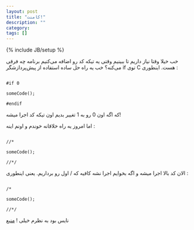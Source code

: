 ```yaml
---
layout: post
title: "کامنت!"
description: ""
category: 
tags: []
---
```

{% include JB/setup %}
<p>
خب خیلا وقتا نیاز داریم تا ببینیم وقتی یه تیکه کد رو اضافه می‌کنیم برنامه چه فرقی می‌کنه؟ خب یه راه حل ساده استفاده از پیش‌پردازشگر if توی C هست. اینطوری :
</p>

<code> 
#if 0 <br>
someCode(); <br>
#endif 
</code>

<p>
که اگه اون 0 رو به 1 تغییر بدیم اون تیکه کد اجرا میشه! 
</p>
<p>
اما امروز یه راه خلاقانه خوندم و اونم اینه :
</p>
<code> 
//* <br>
someCode(); <br>
//*/ 
</code>
<p>
الان کد بالا اجرا میشه و اگه بخوایم اجرا نشه کافیه که / اول رو برداریم. یعنی اینطوری :
</p>
<code> 
/* <br>
someCode(); <br>
//*/
</code>
<p>
نایس بود به نظرم خیلی !
<a href="https://coderwall.com/p/zbc2zw">منبع</a>
</p>

